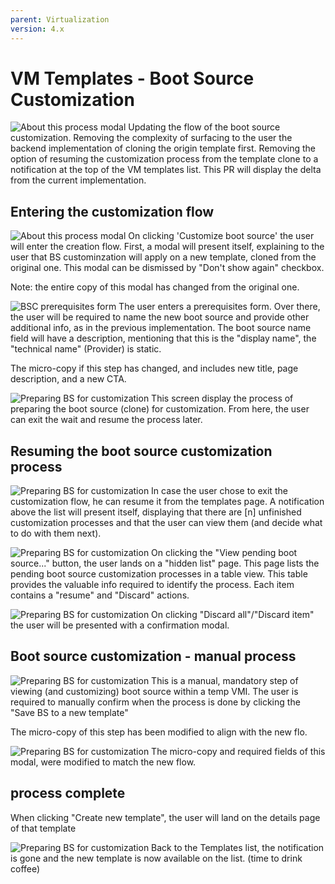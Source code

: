 ```yaml
---
parent: Virtualization
version: 4.x
---
```


# VM Templates - Boot Source Customization
![About this process modal](img/BS-00.jpg)
Updating the flow of the boot source customization.
Removing the complexity of surfacing to the user the backend implementation of cloning the origin template first.
Removing the option of resuming the customization process from the template clone to a notification at the top of the VM templates list.
This PR will display the delta from the current implementation.

## Entering the customization flow
![About this process modal](img/BS-01.jpg)
On clicking 'Customize boot source' the user will enter the creation flow.
First, a modal will present itself, explaining to the user that BS custominzation will apply on a new template, cloned from the original one.
This modal can be dismissed by "Don't show again" checkbox.

Note: the entire copy of this modal has changed from the original one.

![BSC prerequisites form](img/BS-10.jpg)
The user enters a prerequisites form.
Over there, the user will be required to name the new boot source and provide other additional info, as in the previous implementation.
The boot source name field will have a description, mentioning that this is the "display name", the "technical name" (Provider) is static.

The micro-copy if this step has changed, and includes new title, page description, and a new CTA.

![Preparing BS for customization](img/BS-20.jpg)
This screen display the process of preparing the boot source (clone) for customization.
From here, the user can exit the wait and resume the process later.

## Resuming the boot source customization process
![Preparing BS for customization](img/BS-30.jpg)
In case the user chose to exit the customization flow, he can resume it from the templates page.
A notification above the list will present itself, displaying that there are [n] unfinished customization processes and that the user can view them (and decide what to do with them next).

![Preparing BS for customization](img/BS-31.jpg)
On clicking the "View pending boot source..." button, the user lands on a "hidden list" page.
This page lists the pending boot source customization processes in a table view.
This table provides the valuable info required to identify the process.
Each item contains a "resume" and "Discard" actions.

![Preparing BS for customization](img/BS-32.jpg)
On clicking "Discard all"/"Discard item" the user will be presented with a confirmation modal.


## Boot source customization - manual process
![Preparing BS for customization](img/BS-40.jpg)
This is a manual, mandatory step of viewing (and customizing) boot source within a temp VMI.
The user is required to manually confirm when the process is done by clicking  the "Save BS to a new template"

The micro-copy of this step has been modified to align with the new flo.

![Preparing BS for customization](img/BS-41.jpg)
The micro-copy and required fields of this modal, were modified to match the new flow.

## process complete
When clicking "Create new template", the user will land on the details page of that template

![Preparing BS for customization](img/BS-50.jpg)
Back to the Templates list, the notification is gone and the new template is now available on the list.
(time to drink coffee)
